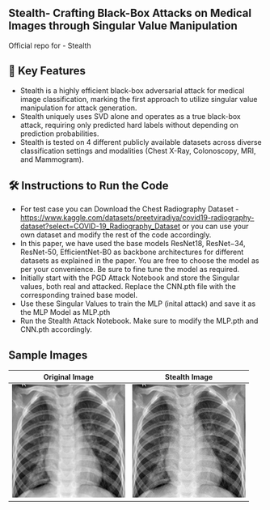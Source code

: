 ## Stealth- Crafting Black-Box Attacks on Medical Images through Singular Value Manipulation
Official repo for - Stealth 

## 🚀 Key Features
- Stealth is a highly efficient black-box adversarial attack for medical image classification, marking the first approach to utilize singular value manipulation for attack generation.
- Stealth uniquely uses SVD alone and operates as a true black-box attack, requiring only predicted hard labels without depending on prediction probabilities.
- Stealth is tested on 4 different publicly available datasets across diverse classification settings and modalities (Chest X-Ray, Colonoscopy, MRI, and Mammogram).
## 🛠 Instructions to Run the Code
- For test case you can Download the Chest Radiography Dataset - https://www.kaggle.com/datasets/preetviradiya/covid19-radiography-dataset?select=COVID-19_Radiography_Dataset or you can use your own dataset and modify the rest of the code accordingly.
- In this paper, we have used the base models ResNet18, ResNet−34, ResNet-50, EfficientNet-B0 as backbone architectures for different datasets as explained in the paper. You are free to choose the model as per your convenience. Be sure to fine tune the model as required.
- Initially start with the PGD Attack Notebook and store the Singular values, both real and attacked. Replace the CNN.pth file with the corresponding trained base model.
- Use these Singular Values to train the MLP (inital attack) and save it as the MLP Model as MLP.pth
- Run the Stealth Attack Notebook. Make sure to modify the MLP.pth and CNN.pth accordingly.

## Sample Images

| Original Image | Stealth Image |
|---------------|---------|
| ![Original](Viral_Pneumonia.png) | ![Stealth](Attacked_Image.png) |
